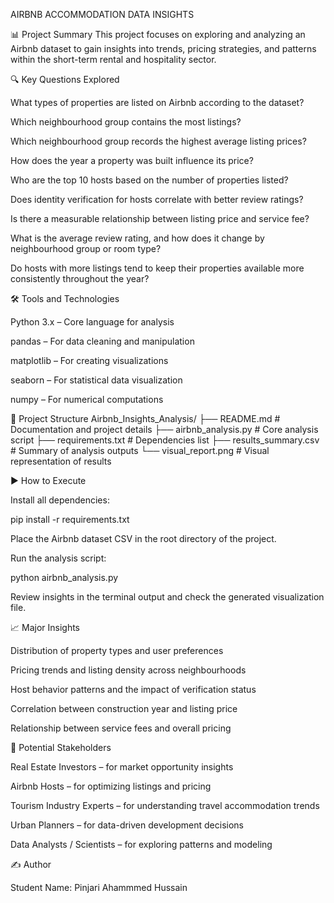 AIRBNB ACCOMMODATION DATA INSIGHTS

📊 Project Summary
This project focuses on exploring and analyzing an Airbnb dataset to gain insights into trends, pricing strategies, and patterns within the short-term rental and hospitality sector.

🔍 Key Questions Explored

What types of properties are listed on Airbnb according to the dataset?

Which neighbourhood group contains the most listings?

Which neighbourhood group records the highest average listing prices?

How does the year a property was built influence its price?

Who are the top 10 hosts based on the number of properties listed?

Does identity verification for hosts correlate with better review ratings?

Is there a measurable relationship between listing price and service fee?

What is the average review rating, and how does it change by neighbourhood group or room type?

Do hosts with more listings tend to keep their properties available more consistently throughout the year?

🛠️ Tools and Technologies

Python 3.x – Core language for analysis

pandas – For data cleaning and manipulation

matplotlib – For creating visualizations

seaborn – For statistical data visualization

numpy – For numerical computations

📁 Project Structure
Airbnb_Insights_Analysis/
├── README.md                  # Documentation and project details
├── airbnb_analysis.py         # Core analysis script
├── requirements.txt           # Dependencies list
├── results_summary.csv        # Summary of analysis outputs
└── visual_report.png          # Visual representation of results

▶️ How to Execute

Install all dependencies:

pip install -r requirements.txt


Place the Airbnb dataset CSV in the root directory of the project.

Run the analysis script:

python airbnb_analysis.py


Review insights in the terminal output and check the generated visualization file.

📈 Major Insights

Distribution of property types and user preferences

Pricing trends and listing density across neighbourhoods

Host behavior patterns and the impact of verification status

Correlation between construction year and listing price

Relationship between service fees and overall pricing

👥 Potential Stakeholders

Real Estate Investors – for market opportunity insights

Airbnb Hosts – for optimizing listings and pricing

Tourism Industry Experts – for understanding travel accommodation trends

Urban Planners – for data-driven development decisions

Data Analysts / Scientists – for exploring patterns and modeling

✍️ Author

Student Name: Pinjari Ahammmed Hussain
